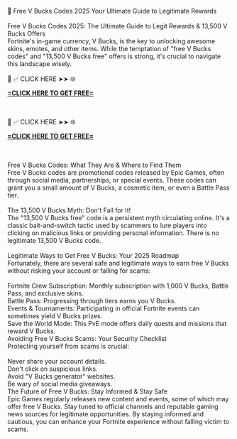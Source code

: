 💎 Free V Bucks Codes 2025 Your Ultimate Guide to Legitimate Rewards
<br>
<br>Free V Bucks Codes 2025: The Ultimate Guide to Legit Rewards & 13,500 V Bucks Offers​
<br>Fortnite's in-game currency, V Bucks, is the key to unlocking awesome skins, emotes, and other items. While the temptation of "free V Bucks codes" and "13,500 V Bucks free" offers is strong, it's crucial to navigate this landscape wisely.
<br>
<br>📌 ✅ CLICK HERE ➤➤ 🌐 

**[=CLICK HERE TO GET FREE=](https://www.google.com/url?q=https%3A%2F%2Fappbitly.com%2FLfnyn)**


<br>
<br>📌 ✅ CLICK HERE ➤➤ 🌐 

**[=CLICK HERE TO GET FREE=](https://www.google.com/url?q=https%3A%2F%2Fappbitly.com%2FLfnyn)**


<br>
<br>Free V Bucks Codes: What They Are & Where to Find Them​
<br>Free V Bucks codes are promotional codes released by Epic Games, often through social media, partnerships, or special events. These codes can grant you a small amount of V Bucks, a cosmetic item, or even a Battle Pass tier.
<br>
<br>The 13,500 V Bucks Myth: Don't Fall for It!​
<br>The "13,500 V Bucks free" code is a persistent myth circulating online. It's a classic bait-and-switch tactic used by scammers to lure players into clicking on malicious links or providing personal information. There is no legitimate 13,500 V Bucks code.
<br>
<br>Legitimate Ways to Get Free V Bucks: Your 2025 Roadmap​
<br>Fortunately, there are several safe and legitimate ways to earn free V Bucks without risking your account or falling for scams:
<br>
<br>Fortnite Crew Subscription: Monthly subscription with 1,000 V Bucks, Battle Pass, and exclusive skins.
<br>Battle Pass: Progressing through tiers earns you V Bucks.
<br>Events & Tournaments: Participating in official Fortnite events can sometimes yield V Bucks prizes.
<br>Save the World Mode: This PvE mode offers daily quests and missions that reward V Bucks.
<br>Avoiding Free V Bucks Scams: Your Security Checklist​
<br>Protecting yourself from scams is crucial:
<br>
<br>Never share your account details.
<br>Don't click on suspicious links.
<br>Avoid "V Bucks generator" websites.
<br>Be wary of social media giveaways.
<br>The Future of Free V Bucks: Stay Informed & Stay Safe​
<br>Epic Games regularly releases new content and events, some of which may offer free V Bucks. Stay tuned to official channels and reputable gaming news sources for legitimate opportunities. By staying informed and cautious, you can enhance your Fortnite experience without falling victim to scams.
<br>
